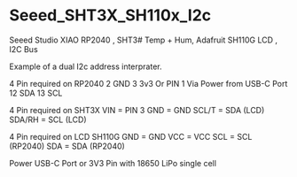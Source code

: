 # Seeed_SHT3X_SH110x_I2c
Seeed Studio XIAO RP2040 , SHT3# Temp + Hum, Adafruit SH110G LCD , I2C Bus

Example of a dual I2c address interprater.

4 Pin required on RP2040
  2 GND
  3 3v3 Or PIN 1 Via Power from USB-C Port
  12 SDA
  13 SCL
  
4 Pin required on SHT3X
  VIN = PIN 3
  GND = GND
  SCL/T = SDA (LCD)
  SDA/RH = SCL (LCD)
  
4 Pin required on LCD SH110G
  GND = GND
  VCC = VCC
  SCL = SCL (RP2040)
  SDA = SDA (RP2040)
  
  Power USB-C Port or 3V3 Pin with 18650 LiPo single cell
